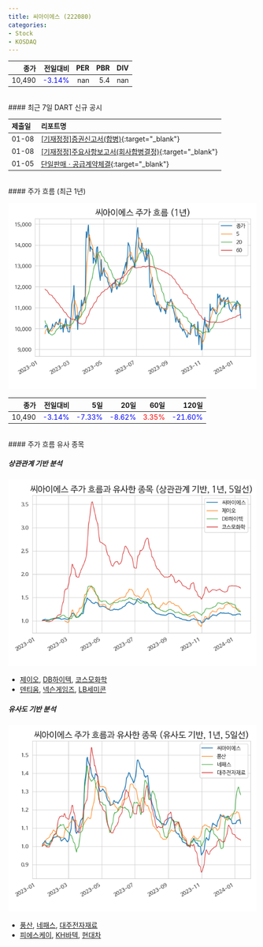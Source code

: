 ```yaml
---
title: 씨아이에스 (222080)
categories:
- Stock
- KOSDAQ
---
```


|종가|전일대비|PER|PBR|DIV|
|---:|-------:|--:|--:|--:|
|10,490|<span style="color: blue">-3.14%</span>|nan|5.4|nan|

<!-- more -->

<br>
#### 최근 7일 DART 신규 공시


|제출일|리포트명|
|:-----|:-------|
|01-08|[[기재정정]증권신고서(합병)](https://dart.fss.or.kr/dsaf001/main.do?rcpNo=20240108000245){:target="_blank"}|
|01-08|[[기재정정]주요사항보고서(회사합병결정)](https://dart.fss.or.kr/dsaf001/main.do?rcpNo=20240108000152){:target="_blank"}|
|01-05|[단일판매ㆍ공급계약체결](https://dart.fss.or.kr/dsaf001/main.do?rcpNo=20240105900197){:target="_blank"}|

<br>
#### 주가 흐름 (최근 1년)

![222080](/assets/images/stock/222080.png)

|종가|전일대비|5일|20일|60일|120일|
|---:|-------:|--:|---:|---:|----:|
|10,490|<span style="color: blue">-3.14%</span>|<span style="color: blue">-7.33%</span>|<span style="color: blue">-8.62%</span>|<span style="color: red">3.35%</span>|<span style="color: blue">-21.60%</span>|

<br>
#### 주가 흐름 유사 종목

##### 상관관계 기반 분석

![222080](/assets/images/stock/222080_corr.png)
- [제이오](/418550/), [DB하이텍](/000990/), [코스모화학](/005420/)
- [덴티움](/145720/), [넥슨게임즈](/225570/), [LB세미콘](/061970/)

##### 유사도 기반 분석

![222080](/assets/images/stock/222080_sim.png)
- [풍산](/103140/), [네패스](/033640/), [대주전자재료](/078600/)
- [피에스케이](/319660/), [KH바텍](/060720/), [현대차](/005380/)